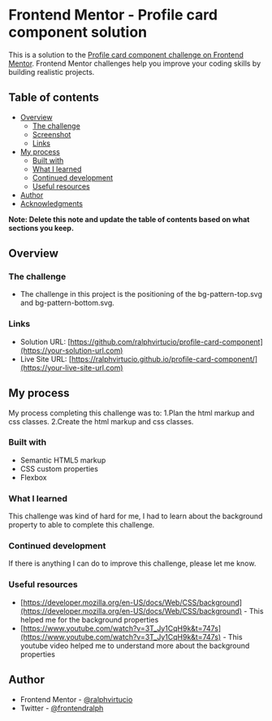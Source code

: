 # Frontend Mentor - Profile card component solution

This is a solution to the [Profile card component challenge on Frontend Mentor](https://www.frontendmentor.io/challenges/profile-card-component-cfArpWshJ). Frontend Mentor challenges help you improve your coding skills by building realistic projects.

## Table of contents

- [Overview](#overview)
  - [The challenge](#the-challenge)
  - [Screenshot](#screenshot)
  - [Links](#links)
- [My process](#my-process)
  - [Built with](#built-with)
  - [What I learned](#what-i-learned)
  - [Continued development](#continued-development)
  - [Useful resources](#useful-resources)
- [Author](#author)
- [Acknowledgments](#acknowledgments)

**Note: Delete this note and update the table of contents based on what sections you keep.**

## Overview

### The challenge

- The challenge in this project is the positioning of the bg-pattern-top.svg and bg-pattern-bottom.svg.

### Links

- Solution URL: [https://github.com/ralphvirtucio/profile-card-component](https://your-solution-url.com)
- Live Site URL: [https://ralphvirtucio.github.io/profile-card-component/](https://your-live-site-url.com)

## My process

My process completing this challenge was to:
1.Plan the html markup and css classes.
2.Create the html markup and css classes.

### Built with

- Semantic HTML5 markup
- CSS custom properties
- Flexbox

### What I learned

This challenge was kind of hard for me, I had to learn about the background property to able to complete this challenge.

### Continued development

If there is anything I can do to improve this challenge, please let me know.

### Useful resources

- [https://developer.mozilla.org/en-US/docs/Web/CSS/background](https://developer.mozilla.org/en-US/docs/Web/CSS/background) - This helped me for the background properties
- [https://www.youtube.com/watch?v=3T_Jy1CqH9k&t=747s](https://www.youtube.com/watch?v=3T_Jy1CqH9k&t=747s) - This youtube video helped me to understand more about the background properties

## Author

- Frontend Mentor - [@ralphvirtucio](https://www.frontendmentor.io/profile/ralphvirtucio)
- Twitter - [@frontendralph](https://twitter.com/frontendralph)
